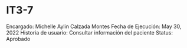 # IT3-7

Encargado: Michelle Aylin Calzada Montes
Fecha de Ejecución: May 30, 2022
Historia de usuario: Consultar información del paciente
Status: Aprobado